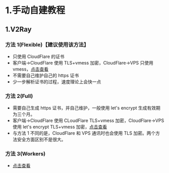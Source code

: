 # 1.手动自建教程

## 1.V2Ray

### 方法 1(Flexible)【建议使用该方法】

- 只使用 CloudFlare 的证书
- 客户端->CloudFlare 使用 TLS+vmess 加密，CloudFlare->VPS 只使用 vmess，[点击查看](https://github.com/anonymous-github-repositories/v2ray-agent/blob/master/documents/Cloudflare_Flexible.md)
- 不需要自己维护自己的 https 证书
- 少一步解析证书的过程，速度理论上会快一点

### 方法 2(Full)

- 需要自己生成 https 证书，并自己维护，一般使用 let's encrypt 生成有效期为三个月。
- 客户端->CloudFlare 使用 CLoudFlare TLS+vmess 加密，CloudFlare->VPS 使用 let's encrypt TLS+vmess 加密，[点击查看](https://github.com/anonymous-github-repositories/v2ray-agent/blob/master/documents/Cloudflare_Full.md)
- 与方法 1 不同的是，CloudFlare 和 VPS 通讯时也会使用 TLS 加密。两个方法安全方面区别不是很大。

### 方法 3(Workers)

- [点击查看](https://github.com/anonymous-github-repositories/v2ray-agent/blob/master/documents/cloudflare_workers.md)
